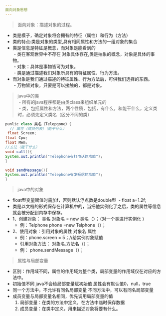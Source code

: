 ```yaml
---
面向对象思想
---  
```

> 面向对象：描述对象的过程。  
  - 类是模子，确定对象将会拥有的特征（属性）和行为（方法）  
  - 类的特点:类是对象的类型,具有相同属性和方法的一组对象的集合  
  - 类是信息是特征是概念，而对象是能看到的  
  - 类在客观世界中不存在  对象具体存在,类是抽象的概念，对象是具体的事物。  
  - 对象：具体是事物皆可为对象。  
  - 类是通过描述我们对象所具有的特征属性、行为方法。  
  - 而对象是我们通过描述的特征属性、行为方法后，可供我们选择的东西。  
  - 万物皆对象，只要是可以接触的，都是对象。  

> java中的类  
  - 所有的java程序都是由类class来组织单元的  
  - 类，包括属性和方法，两个性质，包括，有什么，和能干什么，定义类时，必须先定义类名（区分不同的类）  
```java  
punlic class 类名（Telepgone）{
  // 属性（成员列表）（能干什么）
 float Screen;
float Cpu;
float Mem;
//方法（能干什么）
void call(){
System.out.println("Telephone有打电话的功能");
}

void sendMessage(){
System.out.println("Telephone有发短信的功能");
}
```  

> java中的对象  
- float型变量赋值时需加f，否则默认浮点数是double型
  - float a=1.2f;  
- 类是以文档的形式保存在计算机中的，当把他实例化了之后，类的属性等信息就会被分配到内存中保存。  
- 1、创建对象： 类名 对象名 = new 类名（）；（对一个类进行实例化 ）  
    - 例：Telphone phone =new Telphone（）；  
- 2、使用对象：引用对象的属性 对象名.属性  
    - 例：phone.screen = 5；//给实例对象赋值  
    - 引用对象方法： 对象名.方法名（）；  
    - 例： phone.sendMessage（）；  

> 属性与局部变量  
- 区别：作用域不同，属性的作用域为整个类，局部变量的作用域仅在对应的方法中。  
- 初始值不同 java不会给局部变量赋初始值 属性会有默认值0，null，true  
- 同一个方法中，不允许有同名局部变量 不同方法中，可以有同名局部变量  
- 成员变量与局部变量名相同，优先调用局部变量的值  
  1. 局部变量：在类的方法中定义，在方法中临时保存数据  
  2. 成员变量：在类中定义，用来描述对象将要有什么。  
  
  
